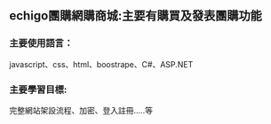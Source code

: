 ## echigo團購網購商城:主要有購買及發表團購功能


### 主要使用語言：
javascript、css、html、boostrape、C#、ASP.NET


### 主要學習目標:
完整網站架設流程、加密、登入註冊.....等





